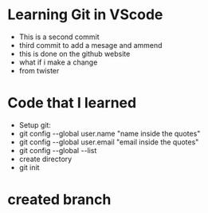 # Learning Git in VScode
- This is a second commit
- third commit to add a mesage and ammend
- this is done on the github website
- what if i make a change
- from twister

# Code that I learned
- Setup git:
- git config --global user.name "name inside the quotes"
- git config --global user.email "email inside the quotes"
- git config --global --list
- create directory
- git init

# created branch
